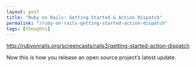 ```yaml
---
layout: post
title: "Ruby on Rails: Getting Started & Action Dispatch"
permalink: "/ruby-on-rails-getting-started-action-dispatch"
tags: [thoughts]
---
```


<a href="http://rubyonrails.org/screencasts/rails3/getting-started-action-dispatch">http://rubyonrails.org/screencasts/rails3/getting-started-action-dispatch</a>

Now this is how you release an open source project’s latest update.
